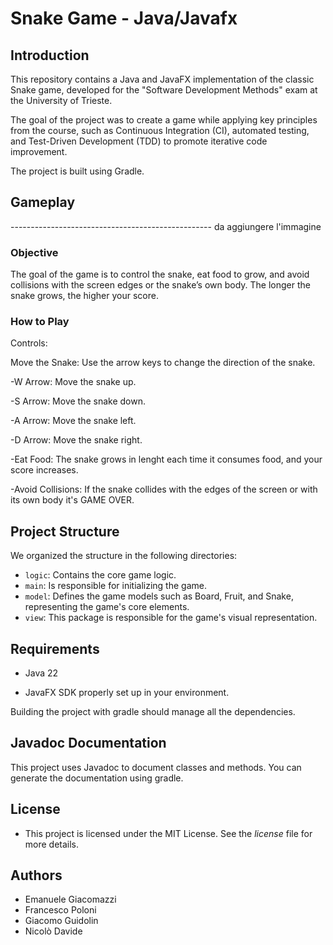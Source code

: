 # Snake Game - Java/Javafx

## Introduction

This repository contains a Java and JavaFX implementation of the classic Snake game, developed for the "Software Development Methods" exam at the University of Trieste.

The goal of the project was to create a game while applying key principles from the course, such as Continuous Integration (CI), automated testing, and Test-Driven Development (TDD) to promote iterative code improvement.

The project is built using Gradle.
## Gameplay
-------------------------------------------------- da aggiungere l'immagine
### Objective
The goal of the game is to control the snake, eat food to grow, and avoid collisions with the screen edges or the snake’s own body. The longer the snake grows, the higher your score.

### How to Play

Controls:

Move the Snake: Use the arrow keys to change the direction of the snake.

-W Arrow: Move the snake up.

-S Arrow: Move the snake down.

-A Arrow: Move the snake left.

-D Arrow: Move the snake right.

-Eat Food: The snake grows in lenght each time it consumes food, and your score increases.

-Avoid Collisions: If the snake collides with the edges of the screen or with its own body it's GAME OVER.

## Project Structure

We organized the structure in the following directories:

- `logic`: Contains the core game logic.
- `main`: Is responsible for initializing the game.
- `model`: Defines the game models such as Board, Fruit, and Snake, representing the game's core elements.
- `view`: This package is responsible for the game's visual representation.

## Requirements

- Java 22
  
- JavaFX SDK properly set up in your environment.

Building the project with gradle should manage all the dependencies.

## Javadoc Documentation
This project uses Javadoc to document classes and methods. You can generate the documentation using gradle.

## License

- This project is licensed under the MIT License. See the _license_ file for more details.

## Authors
- Emanuele Giacomazzi
- Francesco Poloni
- Giacomo Guidolin
- Nicolò Davide









